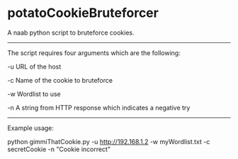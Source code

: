# potatoCookieBruteforcer
A naab python script to bruteforce cookies. 

----------------------------------------------------------------

The script requires four arguments which are the following:

  -u URL of the host
  
  -c Name of the cookie to bruteforce
  
  -w Wordlist to use
  
  -n A string from HTTP response which indicates a negative try
  
  
 ----------------------------------------------------------------
 
Example usage:

python gimmiThatCookie.py -u http://192.168.1.2 -w myWordlist.txt -c secretCookie -n "Cookie incorrect"
